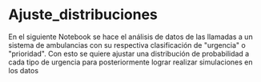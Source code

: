 # Ajuste_distribuciones
En el siguiente Notebook se hace el análisis de datos de las llamadas a un sistema de ambulancias con su respectiva clasificación de "urgencia" o "prioridad". Con esto se quiere ajustar una distribución de probabilidad a cada tipo de urgencia para posteriormente lograr realizar simulaciones en los datos
